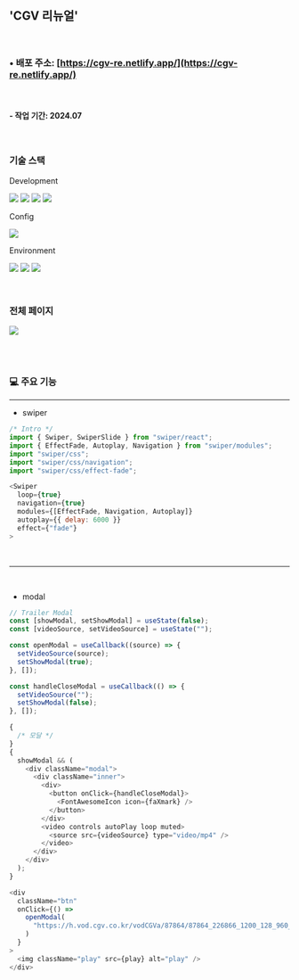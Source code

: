 ## 'CGV 리뉴얼'

<br>

### • 배포 주소: [https://cgv-re.netlify.app/](https://cgv-re.netlify.app/)

<br>

#### - 작업 기간: 2024.07

<br>

### 기술 스택

Development

<p>
<img src="https://img.shields.io/badge/React-61DAFB?style=flat&logo=React&logoColor=white">
<img src="https://img.shields.io/badge/HTML5-E34F26?style=flat&logo=HTML5&logoColor=white" />
<img src="https://img.shields.io/badge/CSS3-1572B6?style=flat&logo=CSS3&logoColor=white" />
<img src="https://img.shields.io/badge/Javascript-F7DF1E?style=flat&logo=Javascript&logoColor=white" />
</p>

Config

<p>
<img src="https://img.shields.io/badge/npm-CB3837?style=flat&logo=npm&logoColor=white"/></a>
</p>

Environment

<p>
<img src="https://img.shields.io/badge/Visual Studio Code-007ACC?style=flat&logo=Visual Studio Code&logoColor=white"/></a>
<img src="https://img.shields.io/badge/Git-F05032?style=flat&logo=Git&logoColor=white"/></a>
<img src="https://img.shields.io/badge/GitHub-181717?style=flat&logo=GitHub&logoColor=white"/></a>
</p>
<br>

### 전체 페이지

<img src="https://github.com/user-attachments/assets/589efdcf-757b-4eeb-bb6e-4ef05f30bf40" />

<br><br>

### 💻 주요 기능

---

- swiper

```javascript
/* Intro */
import { Swiper, SwiperSlide } from "swiper/react";
import { EffectFade, Autoplay, Navigation } from "swiper/modules";
import "swiper/css";
import "swiper/css/navigation";
import "swiper/css/effect-fade";

<Swiper
  loop={true}
  navigation={true}
  modules={[EffectFade, Navigation, Autoplay]}
  autoplay={{ delay: 6000 }}
  effect={"fade"}
>
```

<br>

---

<br>

- modal

```javascript
// Trailer Modal
const [showModal, setShowModal] = useState(false);
const [videoSource, setVideoSource] = useState("");

const openModal = useCallback((source) => {
  setVideoSource(source);
  setShowModal(true);
}, []);

const handleCloseModal = useCallback(() => {
  setVideoSource("");
  setShowModal(false);
}, []);
```

```javascript
{
  /* 모달 */
}
{
  showModal && (
    <div className="modal">
      <div className="inner">
        <div>
          <button onClick={handleCloseModal}>
            <FontAwesomeIcon icon={faXmark} />
          </button>
        </div>
        <video controls autoPlay loop muted>
          <source src={videoSource} type="video/mp4" />
        </video>
      </div>
    </div>
  );
}
```

```javascript
<div
  className="btn"
  onClick={() =>
    openModal(
      "https://h.vod.cgv.co.kr/vodCGVa/87864/87864_226866_1200_128_960_540.mp4"
    )
  }
>
  <img className="play" src={play} alt="play" />
</div>
```
